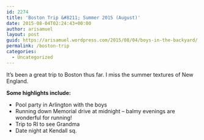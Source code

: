 ```yaml
---
id: 2274
title: 'Boston Trip &#8211; Summer 2015 (August)'
date: 2015-08-04T02:24:43+00:00
author: arisamuel
layout: post
guid: https://arisamuel.wordpress.com/2015/08/04/boys-in-the-backyard/
permalink: /boston-trip
categories:
  - Uncategorized
---
```

It&#8217;s been a great trip to Boston thus far. I miss the summer textures of New England.

**Some highlights include:**

  * Pool party in Arlington with the boys
  * Running down Memorial drive at midnight &#8211; balmy evenings are wonderful for running!
  * Trip to RI to see Grandma
  * Date night at Kendall sq.

[<img class="alignleft" src="https://i2.wp.com/www.samuelakerstein.com/wp-content/uploads/2015/08/img_3962.jpg?resize=167%2C223" alt="" data-recalc-dims="1" />](https://i2.wp.com/www.samuelakerstein.com/wp-content/uploads/2015/08/img_3962.jpg)
  
[<img class=" alignleft" src="https://i1.wp.com/www.samuelakerstein.com/wp-content/uploads/2015/08/img_4078.jpg?resize=240%2C180" alt="" data-recalc-dims="1" />](https://i1.wp.com/www.samuelakerstein.com/wp-content/uploads/2015/08/img_4078.jpg)

<img class="alignnone" src="https://i2.wp.com/www.samuelakerstein.com/wp-content/uploads/2015/08/img_4096.jpg?resize=242%2C242" alt="" data-recalc-dims="1" />